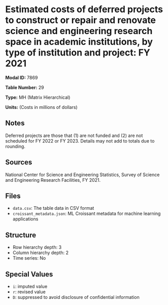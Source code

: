 # Estimated costs of deferred projects to construct or repair and renovate science and engineering research space in academic institutions, by type of institution and project: FY 2021

**Modal ID:** 7869

**Table Number:** 29

**Type:** MH (Matrix Hierarchical)

**Units:** (Costs in millions of dollars)

## Notes

Deferred projects are those that (1) are not funded and (2) are not scheduled for FY 2022 or FY 2023. Details may not add to totals due to rounding.

## Sources

National Center for Science and Engineering Statistics, Survey of Science and Engineering Research Facilities, FY 2021.

## Files

- `data.csv`: The table data in CSV format
- `croissant_metadata.json`: ML Croissant metadata for machine learning applications

## Structure

- Row hierarchy depth: 3
- Column hierarchy depth: 2
- Time series: No

## Special Values

- `i`: imputed value
- `r`: revised value
- `D`: suppressed to avoid disclosure of confidential information
